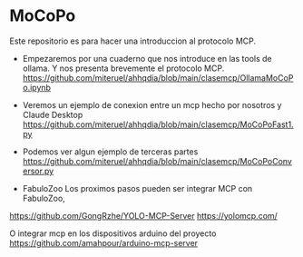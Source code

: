 

# MoCoPo

Este repositorio es para hacer una introduccion al protocolo MCP.

* Empezaremos por una cuaderno que nos introduce en las tools de ollama.
Y nos presenta brevemente el protocolo MCP.
https://github.com/miteruel/ahhqdia/blob/main/clasemcp/OllamaMoCoPo.ipynb

* Veremos un ejemplo de conexion entre un mcp hecho por nosotros y  Claude Desktop
https://github.com/miteruel/ahhqdia/blob/main/clasemcp/MoCoPoFast1.py


* Podemos ver algun ejemplo de terceras partes
https://github.com/miteruel/ahhqdia/blob/main/clasemcp/MoCoPoConversor.py


* FabuloZoo
Los proximos pasos pueden ser integrar MCP con FabuloZoo,

https://github.com/GongRzhe/YOLO-MCP-Server
https://yolomcp.com/

O integrar mcp en los dispositivos arduino del proyecto
https://github.com/amahpour/arduino-mcp-server
